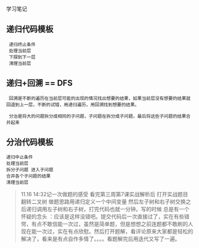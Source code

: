 学习笔记

递归代码模板
--------
     递归终止条件
     处理当前层
     下探到下一层
     清理当前层
    
递归+回溯 == DFS
-------------------------
     回溯是不断的遍历在当前层可能的出现的情况找出想要的结果，如果当前层没有想要的结果就回退到上一层，不断的试错，用递归遍历，用回溯找到想要的结果。

     分治是将大的问题拆分成相同的子问题，子问题在拆分成子问题，最后将这些子问题的结果合并起来


分治代码模板
--------
    递归中止条件
    处理当前层
    拆分子问题 进入子问题
    合并各个子问题的结果
    清理当前层
    
   
   >11.16 14:32记一次做题的感受
看完第三周第7课实战解析后 打开实战题目 翻转二叉树 做题思路用递归定义一个中间变量 然后左子树和右子树交换之后递归调用左子树和右子树，打完代码也就一分钟。写的时候 总是有一个怀疑的念头 ：应该是这样没错吧。提交代码后一次直接过了，实在有些错愕，有点不敢信能一次过，虽然是简单题，但是想想之前连题都不敢刷的人现在能一次过，实在有点欣慰。然后打开题解，看评论原来大家都是轻松的解决了，看来是有点自作多情了。。。。看题解完后用迭代又写了一遍。

    
